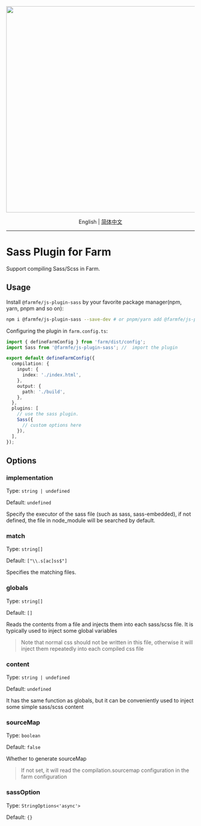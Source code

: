<div align="center">
  <a href="https://github.com/farm-fe/farm">
  <img src="../../assets/logo.png" width="550" />
  </a>
  <p>
    <span>English</span> |
    <a href="https://github.com/farm-fe/farm/blob/main/js-plugins/sass/README-zh-CN.md">简体中文</a>  
</div>

---

# Sass Plugin for Farm

Support compiling Sass/Scss in Farm.

## Usage

Install `@farmfe/js-plugin-sass` by your favorite package manager(npm, yarn, pnpm and so on):

```bash
npm i @farmfe/js-plugin-sass --save-dev # or pnpm/yarn add @farmfe/js-plugin-sass -D
```

Configuring the plugin in `farm.config.ts`:

```ts
import { defineFarmConfig } from 'farm/dist/config';
import Sass from '@farmfe/js-plugin-sass'; //  import the plugin

export default defineFarmConfig({
  compilation: {
    input: {
      index: './index.html',
    },
    output: {
      path: './build',
    },
  },
  plugins: [
    // use the sass plugin.
    Sass({
      // custom options here
    }),
  ],
});
```

## Options

### implementation

Type: `string | undefined`

Default: `undefined`

Specify the executor of the sass file (such as sass, sass-embedded), if not defined, the file in node_module will be searched by default.

### match

Type: `string[]`

Default: `["\\.s[ac]ss$"]`

Specifies the matching files.

### globals

Type: `string[]`

Default: `[]`

Reads the contents from a file and injects them into each sass/scss file. It is typically used to inject some global variables

> Note that normal css should not be written in this file, otherwise it will inject them repeatedly into each compiled css file


### content

Type: `string | undefined`

Default: `undefined`

It has the same function as globals, but it can be conveniently used to inject some simple sass/scss content

### sourceMap

Type: `boolean`

Default: `false`

Whether to generate sourceMap

> If not set, it will read the compilation.sourcemap configuration in the farm configuration

### sassOption

Type: `StringOptions<'async'>`

Default: `{}`
